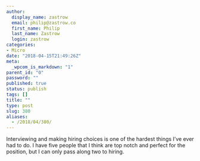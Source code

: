 ```yaml
---
author:
  display_name: zastrow
  email: philip@zastrow.co
  first_name: Philip
  last_name: Zastrow
  login: zastrow
categories:
- Micro
date: "2018-04-15T21:49:26Z"
meta:
  _wpcom_is_markdown: "1"
parent_id: "0"
password: ""
published: true
status: publish
tags: []
title: ""
type: post
slug: 380
aliases:
  - /2018/04/380/
---
```

<p>Interviewing and making hiring choices is one of the hardest things I’ve ever had to do. I have five people that I think are top notch and perfect for the position, but I can only pass along two to hiring.</p>
